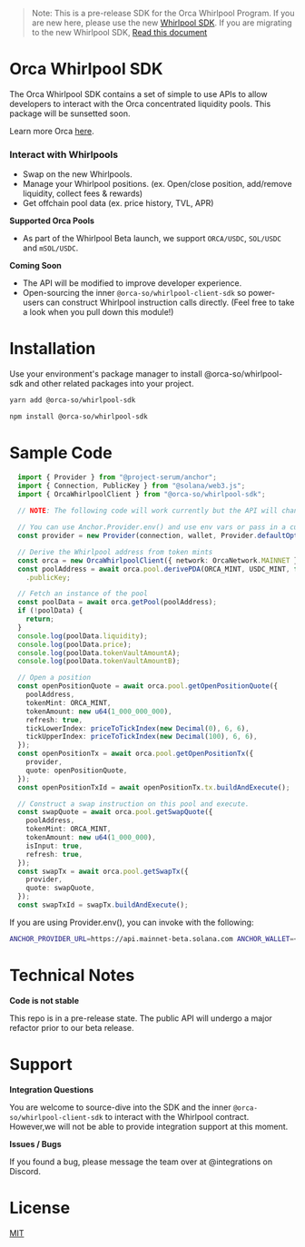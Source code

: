> Note: This is a pre-release SDK for the Orca Whirlpool Program. If you are new here, please use the new [Whirlpool SDK](https://github.com/orca-so/whirlpools). 
> If you are migrating to the new Whirlpool SDK, [Read this document](https://orca-so.gitbook.io/orca-developer-portal/whirlpools/environment-setup/migrating-from-v0-sdk)



# Orca Whirlpool SDK

The Orca Whirlpool SDK contains a set of simple to use APIs to allow developers to interact with the Orca concentrated liquidity pools.
This package will be sunsetted soon.

Learn more Orca [here](https://docs.orca.so).

### Interact with Whirlpools

- Swap on the new Whirlpools.
- Manage your Whirlpool positions. (ex. Open/close position, add/remove liquidity, collect fees & rewards)
- Get offchain pool data (ex. price history, TVL, APR)

**Supported Orca Pools**

- As part of the Whirlpool Beta launch, we support `ORCA/USDC`, `SOL/USDC` and `mSOL/USDC`.

**Coming Soon**

- The API will be modified to improve developer experience.
- Open-sourcing the inner `@orca-so/whirlpool-client-sdk` so power-users can construct Whirlpool instruction calls directly. (Feel free to take a look when you pull down this module!)

# Installation

Use your environment's package manager to install @orca-so/whirlpool-sdk and other related packages into your project.

```bash
yarn add @orca-so/whirlpool-sdk
```

```bash
npm install @orca-so/whirlpool-sdk
```

# Sample Code

```typescript
  import { Provider } from "@project-serum/anchor";
  import { Connection, PublicKey } from "@solana/web3.js";
  import { OrcaWhirlpoolClient } from "@orca-so/whirlpool-sdk";
  
  // NOTE: The following code will work currently but the API will change in upcoming releases.

  // You can use Anchor.Provider.env() and use env vars or pass in a custom Wallet implementation to do signing
  const provider = new Provider(connection, wallet, Provider.defaultOptions());

  // Derive the Whirlpool address from token mints
  const orca = new OrcaWhirlpoolClient({ network: OrcaNetwork.MAINNET });
  const poolAddress = await orca.pool.derivePDA(ORCA_MINT, USDC_MINT, false)
    .publicKey;

  // Fetch an instance of the pool
  const poolData = await orca.getPool(poolAddress);
  if (!poolData) {
    return;
  }
  console.log(poolData.liquidity);
  console.log(poolData.price);
  console.log(poolData.tokenVaultAmountA);
  console.log(poolData.tokenVaultAmountB);

  // Open a position
  const openPositionQuote = await orca.pool.getOpenPositionQuote({
    poolAddress,
    tokenMint: ORCA_MINT,
    tokenAmount: new u64(1_000_000_000),
    refresh: true,
    tickLowerIndex: priceToTickIndex(new Decimal(0), 6, 6),
    tickUpperIndex: priceToTickIndex(new Decimal(100), 6, 6),
  });
  const openPositionTx = await orca.pool.getOpenPositionTx({
    provider,
    quote: openPositionQuote,
  });
  const openPositionTxId = await openPositionTx.tx.buildAndExecute();

  // Construct a swap instruction on this pool and execute.
  const swapQuote = await orca.pool.getSwapQuote({
    poolAddress,
    tokenMint: ORCA_MINT,
    tokenAmount: new u64(1_000_000),
    isInput: true,
    refresh: true,
  });
  const swapTx = await orca.pool.getSwapTx({
    provider,
    quote: swapQuote,
  });
  const swapTxId = swapTx.buildAndExecute();
```

If you are using Provider.env(), you can invoke with the following:
```bash
ANCHOR_PROVIDER_URL=https://api.mainnet-beta.solana.com ANCHOR_WALLET=<Path to your keypair> ts-node <Path to file>.ts
```

# Technical Notes

**Code is not stable**

This repo is in a pre-release state. The public API will undergo a major refactor prior to our beta release.

# Support

**Integration Questions**

You are welcome to source-dive into the SDK and the inner `@orca-so/whirlpool-client-sdk` to interact with the Whirlpool contract. However,we will not be able to provide integration support at this moment.

**Issues / Bugs**

If you found a bug, please message the team over at @integrations on Discord.

# License

[MIT](https://choosealicense.com/licenses/mit/)
